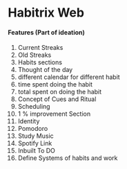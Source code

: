 # Habitrix Web

#### Features (Part of ideation)

1. Current Streaks
2. Old Streaks
3. Habits sections
4. Thought of the day
5. different calendar for different habit
6. time spent doing the habit
7. total spent on doing the habit
8. Concept of Cues and Ritual
9. Scheduling
10. 1 % improvement Section
11. Identity
12. Pomodoro
13. Study Music
14. Spotify Link
15. Inbuilt To DO
16. Define Systems of habits and work

